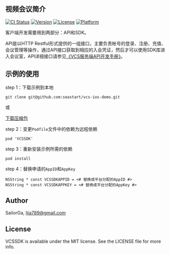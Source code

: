 ## 视频会议简介

[![CI Status](https://img.shields.io/travis/SailorGa/VCSSDK.svg?style=flat)](https://travis-ci.org/SailorGa/VCSSDK)
[![Version](https://img.shields.io/cocoapods/v/VCSSDK.svg?style=flat)](https://cocoapods.org/pods/VCSSDK)
[![License](https://img.shields.io/cocoapods/l/VCSSDK.svg?style=flat)](https://cocoapods.org/pods/VCSSDK)
[![Platform](https://img.shields.io/cocoapods/p/VCSSDK.svg?style=flat)](https://cocoapods.org/pods/VCSSDK)

客户端开发需要用到两部分：API和SDK。

API是以HTTP Restful形式提供的一组接口，主要负责帐号的登录、注册、充值、会议管理等操作，通过API接口获取到相应的入会凭证，然后才可以使用SDK库进入会议室，API详细接口请参见[《VCS服务端API开发手册》](https://www.yuque.com/anyconf/api?#)。

## 示例的使用

step 1：下载示例到本地

```
git clone git@github.com:seastart/vcs-ios-demo.git
```
或

[下载压缩包](https://github.com/seastart/vcs-ios-demo/archive/refs/heads/master.zip)

step 2：变更```Podfile```文件中的依赖为远程依赖

```
pod 'VCSSDK'
```

step 3：重新安装示例所需的依赖

```
pod install
```

step 4：替换申请的```AppID```和```AppKey```

```
NSString * const VCSSDKAPPID = <# 替换成平台分配的AppID #>
NSString * const VCSSDKAPPKEY = <# 替换成平台分配的AppKey #>
```

## Author

SailorGa, ljia789@gmail.com

## License

VCSSDK is available under the MIT license. See the LICENSE file for more info.
